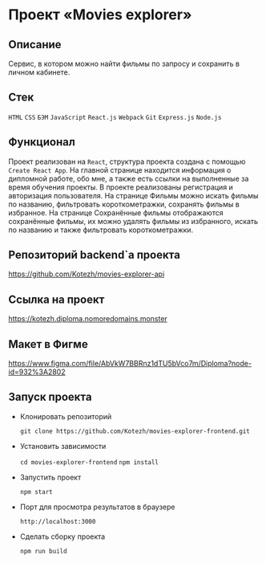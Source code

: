 # Проект «Movies explorer»

## Описание
  Сервис, в котором можно найти фильмы по запросу и сохранить в личном кабинете.

## Стек
  `HTML` `CSS` `БЭМ` `JavaScript` `React.js` `Webpack` `Git` `Express.js` `Node.js`

## Функционал
  Проект реализован на `React`, структура проекта создана с помощью `Create React App`. На главной странице находится информация о дипломной работе, обо мне, а также есть ссылки на выполненные за время обучения проекты. В проекте реализованы регистрация и авторизация пользователя. На странице Фильмы можно искать фильмы по названию, фильтровать короткометражки, сохранять фильмы в избранное. На странице Сохранённые фильмы отображаются сохранённые фильмы, их можно удалять фильмы из избранного, искать по названию и также фильтровать короткометражки.

## Репозиторий backend`а проекта
  https://github.com/Kotezh/movies-explorer-api

## Ссылка на проект
  https://kotezh.diploma.nomoredomains.monster

## Макет в Фигме
  https://www.figma.com/file/AbVkW7BBRnz1dTU5bVco7m/Diploma?node-id=932%3A2802

## Запуск проекта

* Клонировать репозиторий

  `git clone https://github.com/Kotezh/movies-explorer-frontend.git`

* Установить зависимости

  `cd movies-explorer-frontend`
  `npm install`

* Запустить проект

  `npm start`

* Порт для просмотра результатов в браузере

  `http://localhost:3000`

* Сделать сборку проекта

  `npm run build`